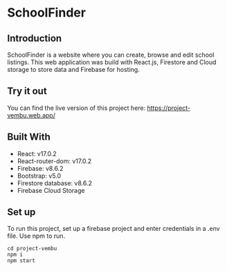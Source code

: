 # SchoolFinder

## Introduction

SchoolFinder is a website where you can create, browse and edit school listings. This web application was build with React.js, Firestore and Cloud storage to store data and Firebase for hosting.

## Try it out

You can find the live version of this project here: https://project-vembu.web.app/

## Built With

- React: v17.0.2
- React-router-dom: v17.0.2
- Firebase: v8.6.2
- Bootstrap: v5.0
- Firestore database: v8.6.2
- Firebase Cloud Storage

## Set up

To run this project, set up a firebase project and enter credentials in a .env file. Use npm to run.

```
cd project-vembu
npm i
npm start

```
